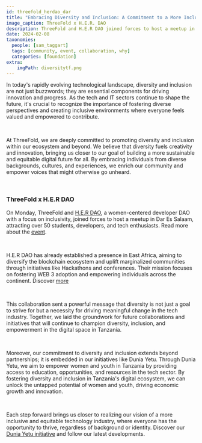 ```yaml
---
id: threefold_herdao_dar
title: "Embracing Diversity and Inclusion: A Commitment to a More Inclusive Tech Industry"
image_caption: ThreeFold x H.E.R. DAO
description: ThreeFold and H.E.R DAO joined forces to host a meetup in Dar Es Salaam, attracting over 50 students, developers, and tech enthusiasts.
date: 2024-02-08
taxonomies:
  people: [sam_taggart]
  tags: [community, event, collaboration, why]
  categories: [foundation]
extra:
    imgPath: diversitytf.png
---
```


In today's rapidly evolving technological landscape, diversity and inclusion are not just buzzwords; they are essential components for driving innovation and progress. As the tech and IT sectors continue to shape the future, it's crucial to recognize the importance of fostering diverse perspectives and creating inclusive environments where everyone feels valued and empowered to contribute.

<br>

At ThreeFold, we are deeply committed to promoting diversity and inclusion within our ecosystem and beyond. We believe that diversity fuels creativity and innovation, bringing us closer to our goal of building a more sustainable and equitable digital future for all. By embracing individuals from diverse backgrounds, cultures, and experiences, we enrich our community and empower voices that might otherwise go unheard.

<br>

### ThreeFold x H.E.R DAO

On Monday, ThreeFold and [H.E.R DAO](https://www.her-dao.xyz/), a women-centered developer DAO with a focus on inclusivity, joined forces to host a meetup in Dar Es Salaam, attracting over 50 students, developers, and tech enthusiasts. 
Read more about the [event](https://www.threefold.io/newsroom/tfherdaorecap/). 

<br>

H.E.R DAO has already established a presence in East Africa, aiming to diversify the blockchain ecosystem and uplift marginalized communities through initiatives like Hackathons and conferences. Their mission focuses on fostering WEB 3 adoption and empowering individuals across the continent. Discover [more](https://www.her-dao.xyz/subchapters)

<br>

This collaboration sent a powerful message that diversity is not just a goal to strive for but a necessity for driving meaningful change in the tech industry. Together, we laid the groundwork for future collaborations and initiatives that will continue to champion diversity, inclusion, and empowerment in the digital space in Tanzania. 

<br>

Moreover, our commitment to diversity and inclusion extends beyond partnerships; it is embedded in our initiatives like Dunia Yetu. Through Dunia Yetu, we aim to empower women and youth in Tanzania by providing access to education, opportunities, and resources in the tech sector. By fostering diversity and inclusion in Tanzania's digital ecosystem, we can unlock the untapped potential of women and youth, driving economic growth and innovation.

<br>

Each step forward brings us closer to realizing our vision of a more inclusive and equitable technology industry, where everyone has the opportunity to thrive, regardless of background or identity. 
Discover our [Dunia Yetu initiative](https://www.threefold.io/newsroom/duniayetulaunchdar/)  and follow our latest developments. 
